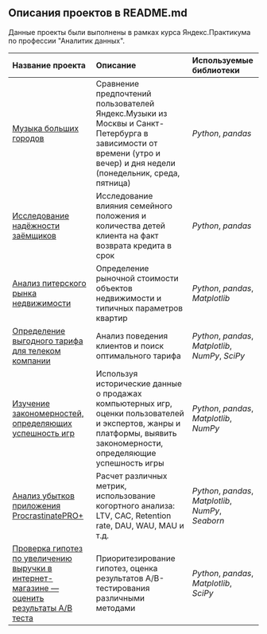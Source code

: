 
## Описания проектов в README.md

Данные проекты были выполнены в рамках курса Яндекс.Практикума по профессии "Аналитик данных".

| Название проекта | Описание | Используемые библиотеки | 
| :---------------------- | :---------------------- | :---------------------- |
| [Музыка больших городов](https://github.com/tstsvt/prjcts/tree/main/music_msc_spb) | Сравнение предпочтений пользователей Яндекс.Музыки из Москвы и Санкт-Петербурга в зависимости от времени (утро и вечер) и дня недели (понедельник, среда, пятница)| *Python*, *pandas* |
| [Исследование надёжности заёмщиков](https://github.com/tstsvt/prjcts/tree/main/borrower_reliability) | Исследование влияния семейного положения и количества детей клиента на факт возврата кредита в срок| *Python*, *pandas* |
| [Анализ питерского рынка недвижимости](https://github.com/tstsvt/prjcts/tree/main/real_estate_spb) | Определение рыночной стоимости объектов недвижимости и типичных параметров квартир| *Python*, *pandas*, *Matplotlib* |
| [Определение выгодного тарифа для телеком компании](https://github.com/tstsvt/prjcts/tree/main/telecom) | Анализ поведения клиентов и поиск оптимального тарифа| *Python*, *pandas*, *Matplotlib*, *NumPy*, *SciPy* |
| [Изучение закономерностей, определяющих успешность игр](https://github.com/tstsvt/prjcts/tree/main/gaming) | Используя исторические данные о продажах компьютерных игр, оценки пользователей и экспертов, жанры и платформы, выявить закономерности, определяющие успешность игры | *Python*, *pandas*, *Matplotlib*, *NumPy* |
| [Анализ убытков приложения ProcrastinatePRO+](https://github.com/tstsvt/prjcts/tree/main/marketing_analysis) | Расчет различных метрик, использование когортного анализа: LTV, CAC, Retention rate, DAU, WAU, MAU и т.д. | *Python*, *pandas*, *Matplotlib*, *NumPy*, *Seaborn* |
| [Проверка гипотез по увеличению выручки в интернет-магазине — оценить результаты A/B теста](https://github.com/tstsvt/prjcts/tree/main/AB-test_analysis) | Приоритезирование гипотез, оценка результатов A/B-тестирования различными методами| *Python*, *pandas*, *Matplotlib*, *SciPy* |
